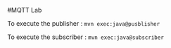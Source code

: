 #MQTT Lab

To execute the publisher : `mvn exec:java@pusblisher`

To execute the subscriber : `mvn exec:java@subscriber`
